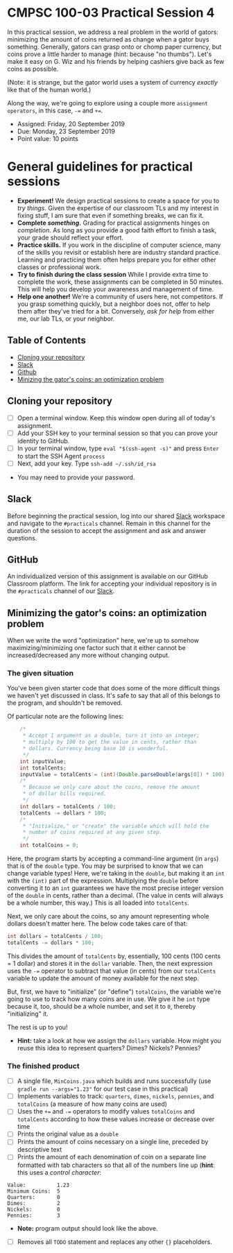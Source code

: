 # CMPSC 100-03 Practical Session 4

In this practical session, we address a real problem in the world of gators: minimizing the amount of coins returned as change when a gator buys something. Generally, gators can grasp onto or chomp paper currency, but coins prove a little harder to manage (hint: because "no thumbs"). Let's make it easy on G. Wiz and his friends by helping cashiers give back as few coins as possible.

(Note: it is strange, but the gator world uses a system of currency _exactly_ like that of the human world.)

Along the way, we're going to explore using a couple more `assignment operators`, in this case, `-=` and `+=`.

* Assigned: Friday, 20 September 2019
* Due: Monday, 23 September 2019
* Point value: 10 points

# General guidelines for practical sessions

* **Experiment!** We design practical sessions to create a space for you to _try things_. Given the expertise of our classroom TLs and my interest in fixing stuff, I am sure that even if something breaks, we can fix it.
* **Complete _something_.** Grading for practical assignments hinges on _completion_. As long as you provide a good faith effort to finish a task, your grade should reflect your effort.
* **Practice skills.** If you work in the discipline of computer science, many of the skills you revisit or establish here are industry standard practice. Learning and practicing them often helps prepare you for either other classes or professional work.
* **Try to finish during the class session** While I provide extra time to complete the work, these assignments can be completed in 50 minutes. This will help you develop your awareness and management of time.
* **Help one another!** We're a community of users here, not competitors. If you grasp something quickly, but a neighbor does not, offer to help them after they've tried for a bit. Conversely, _ask for help_ from either me, our lab TLs, or your neighbor.

## Table of Contents

* [Cloning your repository](#cloning-your-repository)
* [Slack](#slack)
* [Github](#github)
* [Minizing the gator's coins: an optimization problem](#minimizing-the-gators-coins-an-optimization-problem)

## Cloning your repository

- [ ] Open a terminal window. Keep this window open during all of today's assignment.
- [ ] Add your SSH key to your terminal session so that you can prove your identity to GitHub.
- [ ] In your terminal window, type `eval "$(ssh-agent -s)"` and press `Enter` to start the SSH Agent `process`
- [ ] Next, add your key. Type `ssh-add ~/.ssh/id_rsa`
* You may need to provide your password.

## Slack

Before beginning the practical session, log into our shared [Slack](https://cmpsc100Fall2019.slack.com) workspace and navigate to the `#practicals` channel. Remain in this channel for the duration of the session to accept the assignment and ask and answer questions.

## GitHub

An individualized version of this assignment is available on our GitHub Classroom platform. The link for accepting your individual repository is in the `#practicals` channel of our [Slack](#slack).

## Minimizing the gator's coins: an optimization problem

When we write the word "optimization" here, we're up to somehow maximizing/minimizing one factor such that it either cannot be increased/decreased any more without changing output.

### The given situation

You've been given starter code that does some of the more difficult things we haven't yet discussed in class. It's safe to say that all of this belongs to the program, and shouldn't be removed.

Of particular note are the following lines:

```java
    /* 
     * Accept 1 argument as a double, turn it into an integer;
     * multiply by 100 to get the value in cents, rather than
     * dollars. Currency being base 10 is wonderful.
     */
    int inputValue;
    int totalCents;
    inputValue = totalCents = (int)(Double.parseDouble(args[0]) * 100);
    /*
     * Because we only care about the coins, remove the amount
     * of dollar bills required.
     */
    int dollars = totalCents / 100;
    totalCents -= dollars * 100;
    /*
     * "Initialize," or "create" the variable which will hold the
     * number of coins required at any given step.
     */
    int totalCoins = 0;
```

Here, the program starts by accepting a command-line argument (in `args`) that is of the `double` type. You may be surprised to know that we can change variable types! Here, we're taking in the `double`, but making it an `int` with the `(int)` part of the expression. Multiplying the `double` before converting it to an `int` guarantees we have the most precise integer version of the `double` in cents, rather than a decimal. (The value in cents will always be a whole number, this way.) This is all loaded into `totalCents`.

Next, we only care about the coins, so any amount representing whole dollars doesn't matter here. The below code takes care of that:

```java
int dollars = totalCents / 100;
totalCents -= dollars * 100;
```

This divides the amount of `totalCents` by, essentially, 100 cents (100 cents = 1 dollar) and stores it in the `dollar` variable. Then, the next expression uses the `-=` operator to subtract that value (in cents) from our `totalCents` variable to update the amount of money available for the next step.

But, first, we have to "initialize" (or "define") `totalCoins`, the variable we're going to use to track how many coins are in use. We give it he `int` type because it, too, should be a whole number, and set it to `0`, thereby "initializing" it.

The rest is up to you!

* **Hint:** take a look at how we assign the `dollars` variable. How might you reuse this idea to represent quarters? Dimes? Nickels? Pennies?

### The finished product

- [ ] A single file, `MinCoins.java` which builds and runs successfully (use `gradle run --args="1.23"` for our test case in this practical)
- [ ] Implements variables to track: `quarters`, `dimes`, `nickels`, `pennies`, and `totalCoins` (a measure of how many coins are used)
- [ ] Uses the `+=` and `-=` operators to modify values `totalCoins` and `totalCents` according to how these values increase or decrease over time
- [ ] Prints the original value as a `double`
- [ ] Prints the amount of coins necessary on a single line, preceded by descriptive text
- [ ] Prints the amount of each denomination of coin on a separate line formatted with tab characters so that all of the numbers line up (**hint**: this uses a _control character_:
```
Value:          1.23
Minimum Coins:  5
Quarters:       0
Dimes:          2
Nickels:        0
Pennies:        3

```
* **Note:** program output should look like the above.
- [ ] Removes all `TODO` statement and replaces any other `{}` placeholders.